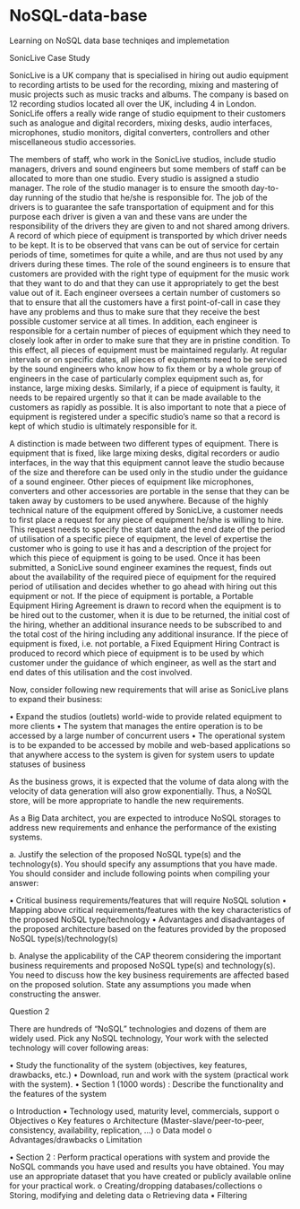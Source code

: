 # NoSQL-data-base
Learning on NoSQL data base techniqes and implemetation 


SonicLive Case Study 

SonicLive is a UK company that is specialised in hiring out audio equipment to recording artists to be used for the recording, mixing and mastering of music projects such as music tracks and albums. The company is based on 12 recording studios located all over the UK, including 4 in London. SonicLife offers a really wide range of studio equipment to their customers such as analogue and digital recorders, mixing desks, audio interfaces, microphones, studio monitors, digital converters, controllers and other miscellaneous studio accessories.  

 

The members of staff, who work in the SonicLive studios, include studio managers, drivers and sound engineers but some members of staff can be allocated to more than one studio. Every studio is assigned a studio manager. The role of the studio manager is to ensure the smooth day-to-day running of the studio that he/she is responsible for. The job of the drivers is to guarantee the safe transportation of equipment and for this purpose each driver is given a van and these vans are under the responsibility of the drivers they are given to and not shared among drivers. A record of which piece of equipment is transported by which driver needs to be kept. It is to be observed that vans can be out of service for certain periods of time, sometimes for quite a while, and are thus not used by any drivers during these times. The role of the sound engineers is to ensure that customers are provided with the right type of equipment for the music work that they want to do and that they can use it appropriately to get the best value out of it. Each engineer oversees a certain number of customers so that to ensure that all the customers have a first point-of-call in case they have any problems and thus to make sure that they receive the best possible customer service at all times. In addition, each engineer is responsible for a certain number of pieces of equipment which they need to closely look after in order to make sure that they are in pristine condition. To this effect, all pieces of equipment must be maintained regularly. At regular intervals or on specific dates, all pieces of equipments need to be serviced by the sound engineers who know how to fix them or by a whole group of engineers in the case of particularly complex equipment such as, for instance, large mixing desks. Similarly, if a piece of equipment is faulty, it needs to be repaired urgently so that it can be made available to the customers as rapidly as possible. It is also important to note that a piece of equipment is registered under a specific studio’s name so that a record is kept of which studio is ultimately responsible for it.  

 

A distinction is made between two different types of equipment. There is equipment that is fixed, like large mixing desks, digital recorders or audio interfaces, in the way that this equipment cannot leave the studio because of the size and therefore can be used only in the studio under the guidance of a sound engineer. Other pieces of equipment like microphones, converters and other accessories are portable in the sense that they can be taken away by customers to be used anywhere. Because of the highly technical nature of the equipment offered by SonicLive, a customer needs to first place a request for any piece of equipment he/she is willing to hire.  This request needs to specify the start date and the end date of the period of utilisation of a specific piece of equipment, the level of expertise the customer who is going to use it has and a description of the project for which this piece of equipment is going to be used. Once it has been submitted, a SonicLive sound engineer examines the request, finds out about the availability of the required piece of equipment for the required period of utilisation and decides whether to go ahead with hiring out this equipment or not. If the piece of equipment is portable, a Portable Equipment Hiring Agreement is drawn to record when the equipment is to be hired out to the customer, when it is due to be returned, the initial cost of the hiring, whether an additional insurance needs to be subscribed to and the total cost of the hiring including any additional insurance. If the piece of equipment is fixed, i.e. not portable, a Fixed Equipment Hiring Contract is produced to record which piece of equipment is to be used by which customer under the guidance of which engineer, as well as the start and end dates of this utilisation and the cost involved.  


Now, consider following new requirements that will arise as SonicLive plans to expand their business:

• Expand the studios (outlets) world-wide to provide related equipment to more clients
• The system that manages the entire operation is to be accessed by a large number of concurrent users
• The operational system is to be expanded to be accessed by mobile and web-based applications so that anywhere access to the system is given for system  users to update statuses of business

As the business grows, it is expected that the volume of data along with the velocity of data generation will also grow exponentially. Thus, a NoSQL store, will be more appropriate to handle the new requirements.

As a Big Data architect, you are expected to introduce NoSQL storages to address new requirements and enhance the performance of the existing systems.

a. Justify the selection of the proposed NoSQL type(s) and the technology(s). You should specify any assumptions that you have made.
You should consider and include following points when compiling your answer:

• Critical business requirements/features that will require NoSQL solution
• Mapping above critical requirements/features with the key characteristics of the proposed NoSQL type/technology
• Advantages and disadvantages of the proposed architecture based on the features provided by the proposed NoSQL type(s)/technology(s)

b. Analyse the applicability of the CAP theorem considering the important business requirements and proposed NoSQL type(s) and technology(s). You need to discuss how 
the key business requirements are affected based on the proposed solution. State any assumptions you made when constructing the answer.



Question 2 

There are hundreds of “NoSQL” technologies and dozens of them are widely used. Pick any NoSQL technology, 
Your work with the selected technology will cover following areas:

• Study the functionality of the system (objectives, key features, drawbacks, etc.)
• Download, run and work with the system (practical work with the system).
• Section 1 (1000 words) : Describe the functionality and the features of the system

o Introduction
▪ Technology used, maturity level, commercials, support
o Objectives
o Key features
o Architecture (Master-slave/peer-to-peer, consistency, availability, replication, …)
o Data model
o Advantages/drawbacks
o Limitation

• Section 2 : Perform practical operations with system and provide the NoSQL commands you have used and results you have obtained. You may use an appropriate 
dataset that you have created or publicly available online for your practical work.
o Creating/dropping databases/collections
o Storing, modifying and deleting data
o Retrieving data
▪ Filtering




